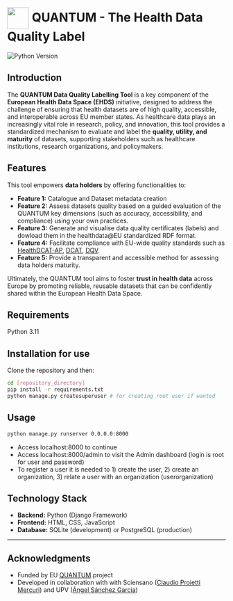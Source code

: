 #  <img src="https://github.com/quantum-label/quantum_labelling_tool/blob/main/static/img/quantum_icon.png" width="50" style="vertical-align:middle"> QUANTUM - The Health Data Quality Label
  
![Python Version](https://img.shields.io/badge/python-3.11%2B-brightgreen.svg)

## Introduction

The **QUANTUM Data Quality Labelling Tool** is a key component of the **European Health Data Space (EHDS)** initiative, designed to address the challenge of ensuring that health datasets are of high quality, accessible, and interoperable across EU member states. As healthcare data plays an increasingly vital role in research, policy, and innovation, this tool provides a standardized mechanism to evaluate and label the **quality, utility, and maturity** of datasets, supporting stakeholders such as healthcare institutions, research organizations, and policymakers.

## Features

This tool empowers **data holders** by offering functionalities to:

- **Feature 1:** Catalogue and Dataset metadata creation
- **Feature 2:** Assess datasets quality based on a guided evaluation of the QUANTUM key dimensions (such as accuracy, accessibility, and compliance) using your own practices.
- **Feature 3:** Generate and visualise data quality certificates (labels) and dowload them in the healthdata@EU standardized RDF format.
- **Feature 4:** Facilitate compliance with EU-wide quality standards such as [HealthDCAT-AP](https://healthdcat-ap.github.io/), [DCAT](https://www.w3.org/TR/vocab-dcat-3/), [DQV](https://www.w3.org/TR/vocab-dqv/).
- **Feature 5:** Provide a transparent and accessible method for assessing data holders maturity.

Ultimately, the QUANTUM tool aims to foster **trust in health data** across Europe by promoting reliable, reusable datasets that can be confidently shared within the European Health Data Space.

## Requirements

Python 3.11

## Installation for use
Clone the repository and then:
```bash
cd [repository_directory]
pip install -r requirements.txt
python manage.py createsuperuser # for creating root user if wanted 
```

## Usage

```bash
python manage.py runserver 0.0.0.0:8000
```

- Access localhost:8000 to continue
- Access localhost:8000/admin to visit the Admin dashboard (login is root for user and password)
- To register a user it is needed to 1) create the user, 2) create an organization, 3) relate a user with an organization (userorganization)

## Technology Stack

- **Backend:** Python (Django Framework)
- **Frontend:** HTML, CSS, JavaScript
- **Database:** SQLite (development) or PostgreSQL (production)


---

## Acknowledgments
- Funded by EU [QUANTUM](https://quantumproject.eu) project
- Developed in collaboration with with Sciensano ([Claudio Proietti Mercuri](mailto:claudio.proiettimercuri@sciensano.be)) and UPV ([Ángel Sánchez García](mailto:WRITE_YOUR_EMAIL))
